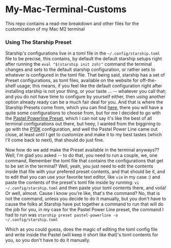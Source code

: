 # My-Mac-Terminal-Customs
This repo contains a read-me breakdown and other files for the customization of my Mac M2 terminal

### Using The Starship Preset
Starship's configurations live in a toml file in the `~/.config/starship.toml` file to be precise, this contains, by default the default starship setups right after running the `eval "$(starship init zsh)"` command the terminal changes and sets to the default starship configuration, or rather sets to whatever is configured in the toml file. 
That being said, starship has a set of Preset configurations, as toml files, available on the website for off-the-shelf usage; this means, if you feel like the default configuration right after installing starship is not your thing, or your taste ... -- whatever you call that; and you do not have time to configure by yourself either, then using another option already ready can be a much fair deal for you.
And that is where the Starship Presets come from, which you can find [here](https://starship.rs/presets/), there you will have a quite some configurations to choose from, but for me I decided to go with the [Pastel Powerline Preset](https://starship.rs/presets/pastel-powerline.html), which I can not say it's like the best of all terminal configurations out there, but heey, I wanted from the biggining to go with the [P10K](https://github.com/romkatv/powerlevel10k) configuration, and well the Pastel Power Line came out close, at least until I get to customize and make it to my best tastes (which I'll come back to next), that should do just fine.

Now how do we add make the Preset available in the terminal anyways??
Well, I'm glad you asked -- to do that, you need to run a couple, we, one command,
Remember the toml file that contains the configurations that get to be set in the terminal?
Well, yeah, you just need to edit the contents inside that file with your prefered preset contents, and that should be it, and to edit that you can use your favorite text editor, like `vim` in my case :) and paste the contents of the preset's toml file inside by running: `vi ~/.config/starship.toml` and then paste your toml contents there, and voila!
Or well, almost. Cause I know you're like, that's the command?
No, that is not the command, unless you decide to do it manually, but you don't have to cause the folks at Starship have put together a command to run that will do the job for you, in my case for the Pastel Power Line preset, the command I had to run was 
`starship preset pastel-powerline -o ~/.config/starship.toml
`

Which as you could guess, does the magic of editing the toml config file and write inside the Pastel (will keep it short like that)'s toml contents for you, so you don't have to do it manually.
